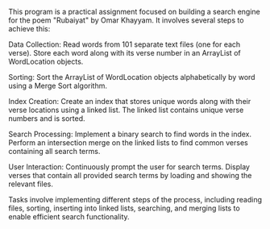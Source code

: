This program is a practical assignment focused on building a search engine for the poem "Rubaiyat" by Omar Khayyam. It involves several steps to achieve this:

Data Collection:
Read words from 101 separate text files (one for each verse).
Store each word along with its verse number in an ArrayList of WordLocation objects.

Sorting:
Sort the ArrayList of WordLocation objects alphabetically by word using a Merge Sort algorithm.

Index Creation:
Create an index that stores unique words along with their verse locations using a linked list.
The linked list contains unique verse numbers and is sorted.

Search Processing:
Implement a binary search to find words in the index.
Perform an intersection merge on the linked lists to find common verses containing all search terms.

User Interaction:
Continuously prompt the user for search terms.
Display verses that contain all provided search terms by loading and showing the relevant files.

Tasks involve implementing different steps of the process, including reading files, sorting, inserting into linked lists, searching, and merging lists to enable efficient search functionality.
